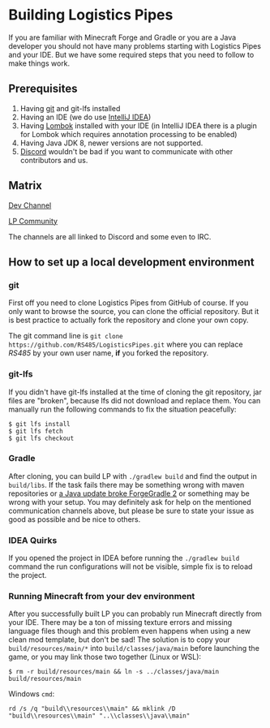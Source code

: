 # Building Logistics Pipes

If you are familiar with Minecraft Forge and Gradle or you are a Java developer
you should not have many problems starting with Logistics Pipes and your IDE.
But we have some required steps that you need to follow to make things work.


## Prerequisites

1. Having [git](http://git-scm.com/) and git-lfs installed
2. Having an IDE (we do use [IntelliJ IDEA](https://www.jetbrains.com/idea/))
3. Having [Lombok](http://projectlombok.org/) installed with your IDE (in
IntelliJ IDEA there is a plugin for Lombok which requires annotation processing
to be enabled)
4. Having Java JDK 8, newer versions are not supported.
5. [Discord](https://discord.gg/6vPP3A8) wouldn't be bad if you want to communicate with other
   contributors and us.


## Matrix

[Dev Channel](https://matrix.to/#/#logisticspipes+dev:rs485.network)

[LP Community](https://matrix.to/#/+logisticspipes:rs485.network)

The channels are all linked to Discord and some even to IRC.


## How to set up a local development environment

### git

First off you need to clone Logistics Pipes from GitHub of course. If you only
want to browse the source, you can clone the official repository. But it is best
practice to actually fork the repository and clone your own copy.

The git command line is `git clone https://github.com/RS485/LogisticsPipes.git`
where you can replace *RS485* by your own user name, **if** you forked the
repository.


### git-lfs

If you didn't have git-lfs installed at the time of cloning the git repository,
jar files are "broken", because lfs did not download and replace them.
You can manually run the following commands to fix the situation peacefully:

```shell
$ git lfs install
$ git lfs fetch
$ git lfs checkout
```


### Gradle

After cloning, you can build LP with `./gradlew build` and find the output in
`build/libs`. If the task fails there may be something wrong with maven
repositories or [a Java update broke ForgeGradle 2](https://github.com/MinecraftForge/ForgeGradle/issues/652)
or something may be wrong with your setup. You may definitely ask for help on
the mentioned communication channels above, but please be sure to state your
issue as good as possible and be nice to others.

### IDEA Quirks

If you opened the project in IDEA before running the `./gradlew build` command the run
configurations will not be visible, simple fix is to reload the project.


### Running Minecraft from your dev environment

After you successfully built LP you can probably run Minecraft directly from
your IDE. There may be a ton of missing texture errors and missing language
files though and this problem even happens when using a new clean mod template,
but don't be sad! The solution is to copy your `build/resources/main/*` into
`build/classes/java/main` before launching the game, or you may link those two
 together (Linux or WSL):

```shell
$ rm -r build/resources/main && ln -s ../classes/java/main build/resources/main
```

Windows `cmd`:

```
rd /s /q "build\\resources\\main" && mklink /D "build\\resources\\main" "..\\classes\\java\\main"
```
